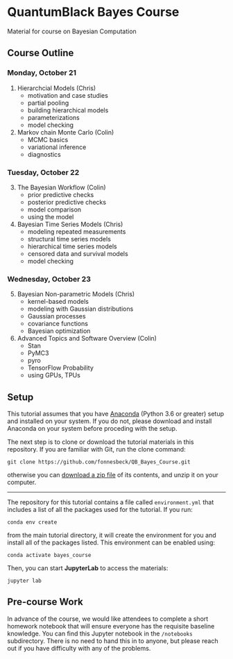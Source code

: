 # QuantumBlack Bayes Course

Material for course on Bayesian Computation


## Course Outline

### Monday, October 21
1. Hierarchcial Models (Chris)
    - motivation and case studies
    - partial pooling
    - building hierarchical models
    - parameterizations
    - model checking
2. Markov chain Monte Carlo (Colin)
    - MCMC basics
    - variational inference
    - diagnostics
### Tuesday, October 22
3. The Bayesian Workflow (Colin)
    - prior predictive checks
    - posterior predictive checks
    - model comparison
    - using the model 
4. Bayesian Time Series Models (Chris)
    - modeling repeated measurements
    - structural time series models
    - hierarchical time series models
    - censored data and survival models
    - model checking
### Wednesday, October 23
5. Bayesian Non-parametric Models (Chris)
    - kernel-based models
    - modeling with Gaussian distributions
    - Gaussian processes
    - covariance functions
    - Bayesian optimization
6. Advanced Topics and Software Overview (Colin)
    - Stan
    - PyMC3
    - pyro
    - TensorFlow Probability
    - using GPUs, TPUs

## Setup

This tutorial assumes that you have [Anaconda](https://www.anaconda.com/distribution/#download-section) (Python 3.6 or greater) setup and installed on your system. If you do not, please download and install Anaconda on your system before proceding with the setup.

The next step is to clone or download the tutorial materials in this repository. If you are familiar with Git, run the clone command:

    git clone https://github.com/fonnesbeck/QB_Bayes_Course.git
    
otherwise you can [download a zip file](https://github.com/fonnesbeck/QB_Bayes_Course/archive/master.zip) of its contents, and unzip it on your computer.
***
The repository for this tutorial contains a file called `environment.yml` that includes a list of all the packages used for the tutorial. If you run:

    conda env create
    
from the main tutorial directory, it will create the environment for you and install all of the packages listed. This environment can be enabled using:

    conda activate bayes_course
    
Then, you can start **JupyterLab** to access the materials:

    jupyter lab

## Pre-course Work

In advance of the course, we would like attendees to complete a short homework notebook that will ensure everyone has the requisite baseline knowledge. You can find this Jupyter notebook in the `/notebooks` subdirectory. There is no need to hand this in to anyone, but please reach out if you have difficulty with any of the problems.

